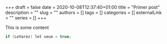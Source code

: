 +++
draft = false
date = 2020-10-08T12:37:40+01:00
title = "Primer post"
description = ""
slug = ""
authors = []
tags = []
categories = []
externalLink = ""
series = []
+++

This is some content

```java
if (LeVarez) let ueue = true;
```
